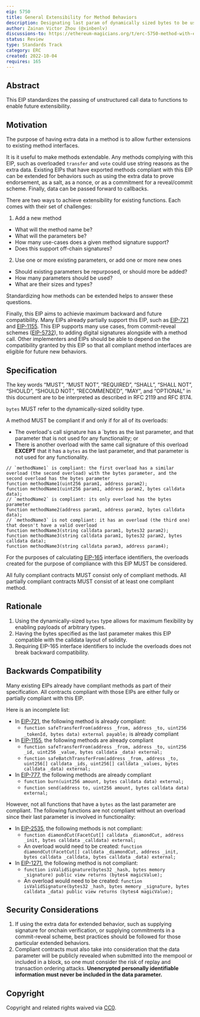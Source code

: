 ```yaml
---
eip: 5750
title: General Extensibility for Method Behaviors
description: Designating last param of dynamically sized bytes to be used for behavior extensions of methods.
author: Zainan Victor Zhou (@xinbenlv)
discussions-to: https://ethereum-magicians.org/t/erc-5750-method-with-extra-data/11176
status: Review
type: Standards Track
category: ERC
created: 2022-10-04
requires: 165
---
```


## Abstract

This EIP standardizes the passing of unstructured call data to functions to enable future extensibility.

## Motivation

The purpose of having extra data in a method is to allow further extensions to existing method interfaces.

It is it useful to make methods extendable. Any methods complying with this EIP, such as overloaded `transfer` and `vote` could use string reasons as the extra data. Existing EIPs that have exported methods compliant with this EIP can be extended for behaviors such as using the extra data to prove endorsement, as a salt, as a nonce, or as a commitment for a reveal/commit scheme. Finally, data can be passed forward to callbacks.

There are two ways to achieve extensibility for existing functions. Each comes with their set of challenges:

1. Add a new method

  * What will the method name be?
  * What will the parameters be?
  * How many use-cases does a given method signature support?
  * Does this support off-chain signatures?

2. Use one or more existing parameters, or add one or more new ones

  * Should existing parameters be repurposed, or should more be added?
  * How many parameters should be used?
  * What are their sizes and types?

Standardizing how methods can be extended helps to answer these questions.

Finally, this EIP aims to achievie maximum backward and future compatibility. Many EIPs already partially support this EIP, such as [EIP-721](./eip-721.md) and [EIP-1155](./eip-1155.md). This EIP supports many use cases, from commit-reveal schemes ([EIP-5732](./eip-5732.md)), to adding digital signatures alongside with a method call. Other implementers and EIPs should be able to depend on the compatibility granted by this EIP so that all compliant method interfaces are eligible for future new behaviors.

## Specification

The key words “MUST”, “MUST NOT”, “REQUIRED”, “SHALL”, “SHALL NOT”, “SHOULD”, “SHOULD NOT”, “RECOMMENDED”, “MAY”, and “OPTIONAL” in this document are to be interpreted as described in RFC 2119 and RFC 8174.

`bytes` MUST refer to the dynamically-sized solidity type.

A method MUST be compliant if and only if for all of its overloads:

* The overload's call signature has a `bytes as the last parameter, and that parameter that is not used for any functionality; or
* There is another overload with the same call signature of this overload **EXCEPT** that it has a `bytes` as the last parameter, and that parameter is not used for any functionality.

```solidity
// `methodName1` is compliant: the first overload has a similar overload (the second overload) with the bytes parameter, and the second overload has the bytes parameter
function methodName1(uint256 param1, address param2);
function methodName1(uint256 param1, address param2, bytes calldata data);
// `methodName2` is compliant: its only overload has the bytes parameter
function methodName2(address param1, address param2, bytes calldata data);
// `methodName3` is not compliant: it has an overload (the third one) that doesn't have a valid overload
function methodName3(string calldata param1, bytes32 param2);
function methodName3(string calldata param1, bytes32 param2, bytes calldata data);
function methodName3(string calldata param3, address param4);
```

For the purposes of calculating [EIP-165](./eip-165.md) interface identifiers, the overloads created for the purpose of compliance with this EIP MUST be considered. 

All fully compliant contracts MUST consist only of compliant methods. All partially compliant contracts MUST consist of at least one compliant method.

## Rationale

1. Using the dynamically-sized `bytes` type allows for maximum flexibility by enabling payloads of arbitrary types.
2. Having the bytes specified as the last parameter makes this EIP compatible with the calldata layout of solidity.
3. Requiring EIP-165 interface identifiers to include the overloads does not break backward compatibility.

## Backwards Compatibility

Many existing EIPs already have compliant methods as part of their specification. All contracts compliant with those EIPs are either fully or partially compliant with this EIP.

Here is an incomplete list:

* In [EIP-721](./eip-721.md), the following method is already compliant:
  * `function safeTransferFrom(address _from, address _to, uint256 _tokenId, bytes data) external payable;` is already compliant
* In [EIP-1155](./eip-1155.md), the following methods are already compliant
  * `function safeTransferFrom(address _from, address _to, uint256 _id, uint256 _value, bytes calldata _data) external;`
  * `function safeBatchTransferFrom(address _from, address _to, uint256[] calldata _ids, uint256[] calldata _values, bytes calldata _data) external;`
* In [EIP-777](./eip-777.md), the following methods are already compliant
  * `function burn(uint256 amount, bytes calldata data) external;`
  * `function send(address to, uint256 amount, bytes calldata data) external;`

However, not all functions that have a `bytes` as the last parameter are compliant. The following functions are not compliant without an overload since their last parameter is involved in functionality:

* In [EIP-2535](./eip-2535.md), the following methods is not compliant:
  * `function diamondCut(FacetCut[] calldata _diamondCut, address _init, bytes calldata _calldata) external;`
  * An overload would need to be created: `function diamondCut(FacetCut[] calldata _diamondCut, address _init, bytes calldata _calldata, bytes calldata _data) external;`
* In [EIP-1271](./eip-1271.md), the following method is not compliant:
  * `function isValidSignature(bytes32 _hash, bytes memory _signature) public view returns (bytes4 magicValue);`
  * An overload would need to be created: `function isValidSignature(bytes32 _hash, bytes memory _signature, bytes calldata _data) public view returns (bytes4 magicValue);`

## Security Considerations

1. If using the extra data for extended behavior, such as supplying signature for onchain verification, or supplying commitments in a commit-reveal scheme, best practices should be followed for those particular extended behaviors.
2. Compliant contracts must also take into consideration that the data parameter will be publicly revealed when submitted into the mempool or included in a block, so one must consider the risk of replay and transaction ordering attacks. **Unencrypted personally identifiable information must never be included in the data parameter.**

## Copyright

Copyright and related rights waived via [CC0](../LICENSE.md).
